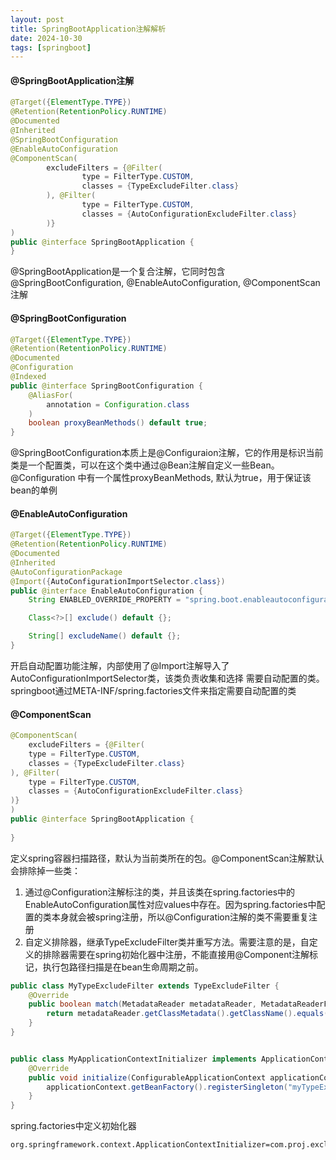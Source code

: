 ```yaml
---
layout: post
title: SpringBootApplication注解解析
date: 2024-10-30
tags: [springboot]
---
```


#### @SpringBootApplication注解
```java
@Target({ElementType.TYPE})
@Retention(RetentionPolicy.RUNTIME)
@Documented
@Inherited
@SpringBootConfiguration
@EnableAutoConfiguration
@ComponentScan(
        excludeFilters = {@Filter(
                type = FilterType.CUSTOM,
                classes = {TypeExcludeFilter.class}
        ), @Filter(
                type = FilterType.CUSTOM,
                classes = {AutoConfigurationExcludeFilter.class}
        )}
)
public @interface SpringBootApplication {
}
```
@SpringBootApplication是一个复合注解，它同时包含@SpringBootConfiguration, @EnableAutoConfiguration, @ComponentScan注解

#### @SpringBootConfiguration
```java
@Target({ElementType.TYPE})
@Retention(RetentionPolicy.RUNTIME)
@Documented
@Configuration
@Indexed
public @interface SpringBootConfiguration {
    @AliasFor(
        annotation = Configuration.class
    )
    boolean proxyBeanMethods() default true;
}
```
@SpringBootConfiguration本质上是@Configuraion注解，它的作用是标识当前类是一个配置类，可以在这个类中通过@Bean注解自定义一些Bean。
@Configuration 中有一个属性proxyBeanMethods, 默认为true，用于保证该bean的单例

#### @EnableAutoConfiguration
```java
@Target({ElementType.TYPE})
@Retention(RetentionPolicy.RUNTIME)
@Documented
@Inherited
@AutoConfigurationPackage
@Import({AutoConfigurationImportSelector.class})
public @interface EnableAutoConfiguration {
    String ENABLED_OVERRIDE_PROPERTY = "spring.boot.enableautoconfiguration";

    Class<?>[] exclude() default {};

    String[] excludeName() default {};
}
```
开启自动配置功能注解，内部使用了@Import注解导入了AutoConfigurationImportSelector类，该类负责收集和选择
需要自动配置的类。springboot通过META-INF/spring.factories文件来指定需要自动配置的类

#### @ComponentScan
```java
@ComponentScan(
    excludeFilters = {@Filter(
    type = FilterType.CUSTOM,
    classes = {TypeExcludeFilter.class}
), @Filter(
    type = FilterType.CUSTOM,
    classes = {AutoConfigurationExcludeFilter.class}
)}
)
public @interface SpringBootApplication {
    
}
```
定义spring容器扫描路径，默认为当前类所在的包。@ComponentScan注解默认会排除掉一些类：
1. 通过@Configuration注解标注的类，并且该类在spring.factories中的EnableAutoConfiguration属性对应values中存在。因为spring.factories中配置的类本身就会被spring注册，所以@Configuration注解的类不需要重复注册
2. 自定义排除器，继承TypeExcludeFilter类并重写方法。需要注意的是，自定义的排除器需要在spring初始化器中注册，不能直接用@Component注解标记，执行包路径扫描是在bean生命周期之前。
```java
public class MyTypeExcludeFilter extends TypeExcludeFilter {
    @Override
    public boolean match(MetadataReader metadataReader, MetadataReaderFactory metadataReaderFactory) throws IOException {
        return metadataReader.getClassMetadata().getClassName().equals(UserService.class.getName());
    }
}


public class MyApplicationContextInitializer implements ApplicationContextInitializer {
    @Override
    public void initialize(ConfigurableApplicationContext applicationContext) {
        applicationContext.getBeanFactory().registerSingleton("myTypeExcludeFilter", new MyTypeExcludeFilter());
    }
}
```

spring.factories中定义初始化器
```properties
org.springframework.context.ApplicationContextInitializer=com.proj.exclude.MyApplicationContextInitializer
```

